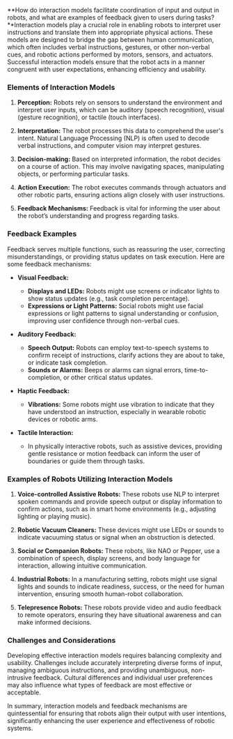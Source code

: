**How do interaction models facilitate coordination of input and output in robots, and what are examples of feedback given to users during tasks?**Interaction models play a crucial role in enabling robots to interpret user instructions and translate them into appropriate physical actions. These models are designed to bridge the gap between human communication, which often includes verbal instructions, gestures, or other non-verbal cues, and robotic actions performed by motors, sensors, and actuators. Successful interaction models ensure that the robot acts in a manner congruent with user expectations, enhancing efficiency and usability.

### Elements of Interaction Models

1. **Perception:** Robots rely on sensors to understand the environment and interpret user inputs, which can be auditory (speech recognition), visual (gesture recognition), or tactile (touch interfaces).

2. **Interpretation:** The robot processes this data to comprehend the user's intent. Natural Language Processing (NLP) is often used to decode verbal instructions, and computer vision may interpret gestures.

3. **Decision-making:** Based on interpreted information, the robot decides on a course of action. This may involve navigating spaces, manipulating objects, or performing particular tasks.

4. **Action Execution:** The robot executes commands through actuators and other robotic parts, ensuring actions align closely with user instructions.

5. **Feedback Mechanisms:** Feedback is vital for informing the user about the robot’s understanding and progress regarding tasks.

### Feedback Examples

Feedback serves multiple functions, such as reassuring the user, correcting misunderstandings, or providing status updates on task execution. Here are some feedback mechanisms:

- **Visual Feedback:**
  - **Displays and LEDs:** Robots might use screens or indicator lights to show status updates (e.g., task completion percentage).
  - **Expressions or Light Patterns:** Social robots might use facial expressions or light patterns to signal understanding or confusion, improving user confidence through non-verbal cues.

- **Auditory Feedback:**
  - **Speech Output:** Robots can employ text-to-speech systems to confirm receipt of instructions, clarify actions they are about to take, or indicate task completion.
  - **Sounds or Alarms:** Beeps or alarms can signal errors, time-to-completion, or other critical status updates.

- **Haptic Feedback:**
  - **Vibrations:** Some robots might use vibration to indicate that they have understood an instruction, especially in wearable robotic devices or robotic arms.

- **Tactile Interaction:**
  - In physically interactive robots, such as assistive devices, providing gentle resistance or motion feedback can inform the user of boundaries or guide them through tasks.

### Examples of Robots Utilizing Interaction Models

1. **Voice-controlled Assistive Robots:** These robots use NLP to interpret spoken commands and provide speech output or display information to confirm actions, such as in smart home environments (e.g., adjusting lighting or playing music).

2. **Robotic Vacuum Cleaners:** These devices might use LEDs or sounds to indicate vacuuming status or signal when an obstruction is detected.

3. **Social or Companion Robots:** These robots, like NAO or Pepper, use a combination of speech, display screens, and body language for interaction, allowing intuitive communication.

4. **Industrial Robots:** In a manufacturing setting, robots might use signal lights and sounds to indicate readiness, success, or the need for human intervention, ensuring smooth human-robot collaboration.

5. **Telepresence Robots:** These robots provide video and audio feedback to remote operators, ensuring they have situational awareness and can make informed decisions.

### Challenges and Considerations

Developing effective interaction models requires balancing complexity and usability. Challenges include accurately interpreting diverse forms of input, managing ambiguous instructions, and providing unambiguous, non-intrusive feedback. Cultural differences and individual user preferences may also influence what types of feedback are most effective or acceptable.

In summary, interaction models and feedback mechanisms are quintessential for ensuring that robots align their output with user intentions, significantly enhancing the user experience and effectiveness of robotic systems.